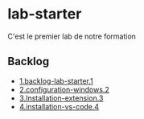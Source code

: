 # lab-starter

C'est le premier lab de notre formation 

## Backlog 

 - [1.backlog-lab-starter.1](./backlog/feature/1.backlog-lab-starter.1.md)
 - [2.configuration-windows.2](./backlog/feature/2.configuration-windows.2.md)
 - [3.Installation-extension.3](./backlog/feature/3.Installation-extension.3.md)
 - [4.installation-vs-code.4](./backlog/feature/4.installation-vs-code.4.md)